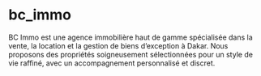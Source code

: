 # bc_immo
BC Immo est une agence immobilière haut de gamme spécialisée dans la vente, la location et la gestion de biens d’exception à Dakar. Nous proposons des propriétés soigneusement sélectionnées pour un style de vie raffiné, avec un accompagnement personnalisé et discret.
